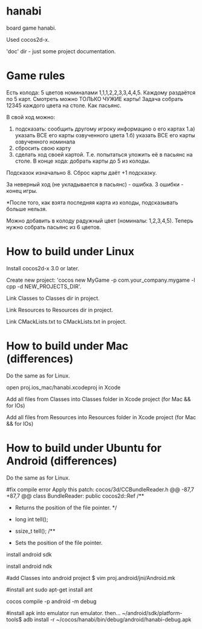 hanabi
======

board game hanabi.

Used cocos2d-x.

'doc' dir - just some project documentation.

Game rules
====

Есть колода: 5 цветов номиналами 1,1,1,2,2,3,3,4,4,5.
Каждому раздаётся по 5 карт.
Смотреть можно ТОЛЬКО ЧУЖИЕ карты!
Задача собрать 12345 каждого цвета на столе. Как пасьянс.

В свой ход можно:
1) подсказать: сообщить другому игроку информацию о его картах
1.а) указать ВСЕ его карты озвученного цвета
1.б) указать ВСЕ его карты озвученного номинала
2) сбросить свою карту
3) сделать ход своей картой. Т.е. попытаться уложить её в пасьянс на столе.
В конце хода: добрать карты до 5 из колоды.

Подсказок изначально 8. Сброс карты даёт +1 подсказку.

За неверный ход (не укладывается в пасьянс) - ошибка. 3 ошибки - конец игры.

*После того, как взята последняя карта из колоды, подсказывать больше нельзя.

Можно добавить в колоду радужный цвет (номиналы: 1,2,3,4,5). Теперь нужно собрать пасьянс из 6 цветов.

How to build under Linux
====

Install cocos2d-x 3.0 or later.

Create new project: 'cocos new MyGame -p com.your_company.mygame -l cpp -d NEW_PROJECTS_DIR'.

Link Classes to Classes dir in project.

Link Resources to Resources dir in project.

Link CMackLists.txt to CMackLists.txt in project.

How to build under Mac (differences)
====

Do the same as for Linux.

open proj.ios_mac/hanabi.xcodeproj in Xcode

Add all files from Classes into Classes folder in Xcode project (for Mac && for IOs)

Add all files from Resources into Resources folder in Xcode project (for Mac && for IOs)

How to build under Ubuntu for Android (differences)
====

Do the same as for Linux.

#fix compile error
Apply this patch:
cocos/3d/CCBundleReader.h
@@ -87,7 +87,7 @@ class BundleReader: public cocos2d::Ref
/**
* Returns the position of the file pointer.
*/
- long int tell();
+ ssize_t tell();
/**
* Sets the position of the file pointer.

install android sdk

install android ndk

#add Classes into android project
$ vim proj.android/jni/Android.mk

#install ant
sudo apt-get install ant

cocos compile -p android -m debug

#install apk into emulator
run emulator. then...
~/android/sdk/platform-tools$ adb install -r ~/cocos/hanabi/bin/debug/android/hanabi-debug.apk
